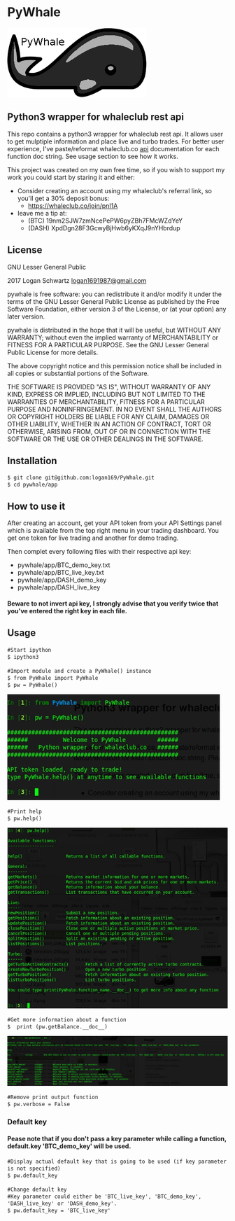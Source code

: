 # PyWhale

![Alt text](/whale2.png?raw=true "pywhale logo")

## Python3 wrapper for whaleclub rest api

This repo contains a python3 wrapper for whaleclub rest api. It allows user to get mulptiple information and place live and turbo trades. For better user experience, I've paste/reformat whaleclub.co [api](http://docs.whaleclub.co/#list-turbo-positions) documentation for each function doc string. See usage section to see how it works.

This project was created on my own free time, so if you wish to support my work you could start by staring it and either:

* Consider creating an account using my whaleclub's referral link, so you'll get a 30% deposit bonus: 
  * https://whaleclub.co/join/pnI1A
* leave me a tip at:
  * (BTC) 19nm2SJW7zmNcePePW6pyZBh7FMcWZdYeY
  * (DASH) XpdDgn28F3GcwyBjHwb6yKXqJ9nYHbrdup

## License

GNU Lesser General Public

2017 Logan Schwartz logan1691987@gmail.com

pywhale is free software: you can redistribute it and/or modify it under the terms of the GNU Lesser General Public License as published by the Free Software Foundation, either version 3 of the License, or (at your option) any later version.

pywhale is distributed in the hope that it will be useful, but WITHOUT ANY WARRANTY; without even the implied warranty of MERCHANTABILITY or FITNESS FOR A PARTICULAR PURPOSE. See the GNU Lesser General Public License for more details.

The above copyright notice and this permission notice shall be included in all copies or substantial portions of the Software.

THE SOFTWARE IS PROVIDED "AS IS", WITHOUT WARRANTY OF ANY KIND, EXPRESS OR IMPLIED, INCLUDING BUT NOT LIMITED TO THE WARRANTIES OF MERCHANTABILITY, FITNESS FOR A PARTICULAR PURPOSE AND NONINFRINGEMENT. IN NO EVENT SHALL THE AUTHORS OR COPYRIGHT HOLDERS BE LIABLE FOR ANY CLAIM, DAMAGES OR OTHER LIABILITY, WHETHER IN AN ACTION OF CONTRACT, TORT OR OTHERWISE, ARISING FROM, OUT OF OR IN CONNECTION WITH THE SOFTWARE OR THE USE OR OTHER DEALINGS IN THE SOFTWARE.

## Installation

    $ git clone git@github.com:logan169/PyWhale.git
    $ cd pywhale/app

## How to use it

After creating an account, get your API token from your API Settings panel which is available from the top right menu in your trading dashboard. You get one token for live trading and another for demo trading.

Then complet every following files with their respective api key:

- pywhale/app/BTC_demo_key.txt
- pywhale/app/BTC_live_key.txt
- pywhale/app/DASH_demo_key
- pywhale/app/DASH_live_key

#### Beware to not invert api key, I strongly advise that you verify twice that you've entered the right key in each file.

## Usage

    #Start ipython
    $ ipython3
    
    #Import module and create a PyWhale() instance
    $ from PyWhale import PyWhale
    $ pw = PyWhale()    
    
![Alt text](/pw.jpg?raw=true "pywhale logo")

    #Print help
    $ pw.help()
    
![Alt text](/help.jpg?raw=true "pywhale logo")
    
    #Get more information about a function
    $  print (pw.getBalance.__doc__)
    
![Alt text](/balance.jpg?raw=true "pywhale logo")
    
    #Remove print output function
    $ pw.verbose = False
    
    
### Default key

#### Pease note that if you don't pass a key parameter while calling a function, default.key 'BTC_demo_key' will be used.

    #Display actual default key that is going to be used (if key parameter is not specified)
    $ pw.default_key
    
    #Change default key 
    #Key parameter could either be 'BTC_live_key', 'BTC_demo_key', 'DASH_live_key' or 'DASH_demo_key'.
    $ pw.default_key = 'BTC_live_key'
    
    




